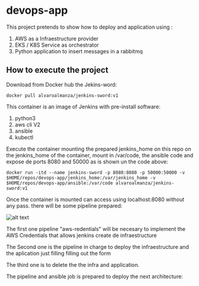 # devops-app

This project pretends to show how to deploy and application using :

1. AWS as a Infraestructure provider
2. EKS / K8S Service as orchestrator
3. Python application to insert messages in a rabbitmq


## How to execute the project

Download from Docker hub the Jekins-word:

```docker pull alvaroalmanza/jenkins-sword:v1```

This container is an image of Jenkins with pre-install software:

1. python3
2. aws cli V2
3. ansible
4. kubectl

Execute the container mounting the prepared jenkins_home on this repo on the jenkins_home of the container, mount in /var/code, the ansible code and expose de ports 8080 and 50000 as is shown un the code above:

```docker run -itd --name jenkins-sword -p 8080:8080 -p 50000:50000 -v $HOME/repos/devops-app/jenkins_home:/var/jenkins_home -v $HOME/repos/devops-app/ansible:/var/code alvaroalmanza/jenkins-sword:v1```


Once the container is mounted can access using localhost:8080 without any pass. there will be some pipeline prepared:

![alt text](https://github.com/alvaroalmanza88/devops-app/blob/main/images/image1.png)



The first one pipeline "aws-redentials" will be necesary to implement the AWS Credentials that allows jenkins create de infraestructure


The Second one is the pipeline in charge to deploy the infraestructure and the aplication just filling filling out the form

The third one is to delete the the infra and application.

The pipeline and ansible job is prepared to deploy the next architecture:

